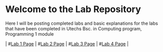 # Welcome to the Lab Repository

Here I will be posting completed labs and basic explanations for the labs that have been completed in Utechs Bsc. in Computing program, Programming 1 module

| #[Lab 1 Page](./Lab1.html) | #[Lab 2 Page](./Lab2.html) | #[Lab 3 Page](./Lab3.html) | #[Lab 4 Page](./Lab4.html) |
